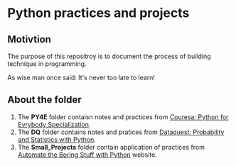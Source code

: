 # Python practices and projects
## Motivtion
The purpose of this repositroy is to document the process of building technique in programming. 

As wise man once said: It's never too late to learn!
## About the folder
1. The **PY4E** folder contaisn notes and practices from [Couresa: Python for Evrybody Specialization](https://www.coursera.org/specializations/python?).
2. The **DQ** folder contains notes and pratices from [Dataquest: Probability and Statistics with Python](https://www.dataquest.io/path/probability-and-statistics-with-python/).
3. The **Small_Projects** folder contain application of practices from [Automate the Boring Stuff with Python](https://automatetheboringstuff.com/) website.
